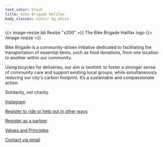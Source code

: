 ```yaml
---
text_color: black
title: Bike Brigade Halifax
body_classes: avenir bg_white
---
```


{{< image-resize bb Resize "x200" >}}
The Bike Brigade Halifax logo
{{< /image-resize >}}

Bike Brigade is a community-driven initiative dedicated to
facilitating the transportation of essential items, such as food
donations, from one location to another within our community.

Using bicycles for deliveries, our aim is twofold: to foster a
stronger sense of community care and support existing local groups,
while simultaneously reducing our city's carbon footprint. It’s a
sustainable and compassionate action.

Solidarity, not charity.

[Instagram](https://www.instagram.com/bikebrigadehfx/)

[Register to ride or help out in other ways](https://forms.gle/FZVRtB2meW8N2YPP7)

[Register as a partner](https://forms.gle/k7jcirtyWBwR95cC7)

[Values and Principles](https://drive.google.com/file/d/1EIeG_ELhoz-sxRq9Tc7egXQ9vqYvJB8b/view)

[Contact via email](mailto:bikebrigadehfx@novascotiabybike.ca)

